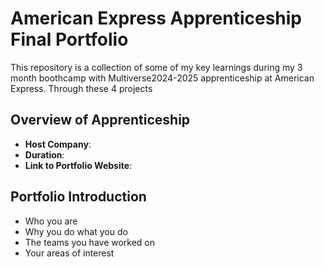 # American Express Apprenticeship Final Portfolio

This repository is a collection of some of my key learnings during my 3 month boothcamp with Multiverse2024-2025 apprenticeship at American Express. Through these 4 projects

## Overview of Apprenticeship
- **Host Company**:
- **Duration**:
- **Link to Portfolio Website**:

## Portfolio Introduction
- Who you are
- Why you do what you do
- The teams you have worked on
- Your areas of interest
